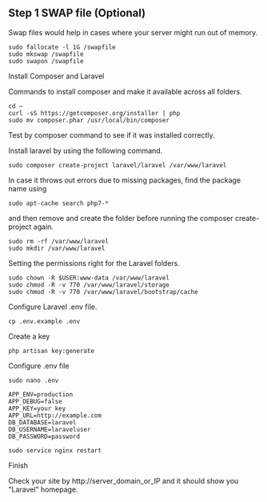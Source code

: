 ## Step 1 SWAP file (Optional)

Swap files would help in cases where your server might run out of memory.

    sudo fallocate -l 1G /swapfile
    sudo mkswap /swapfile
    sudo swapon /swapfile

Install Composer and Laravel

Commands to install composer and make it available across all folders.

    cd ~
    curl -sS https://getcomposer.org/installer | php
    sudo mv composer.phar /usr/local/bin/composer

Test by composer command to see if it was installed correctly.

Install laravel by using the following command.

    sudo composer create-project laravel/laravel /var/www/laravel

In case it throws out errors due to missing packages, find the package name using

    sudo apt-cache search php7-*

and then remove and create the folder before running the composer create-project again.

    sudo rm -rf /var/www/laravel
    sudo mkdir /var/www/laravel

Setting the permissions right for the Laravel folders.

    sudo chown -R $USER:www-data /var/www/laravel
    sudo chmod -R -v 770 /var/www/laravel/storage
    sudo chmod -R -v 770 /var/www/laravel/bootstrap/cache

Configure Laravel .env file.

    cp .env.example .env
    
 Create a key
    
    php artisan key:generate
    
Configure .env file
    
    sudo nano .env
    
    APP_ENV=production
    APP_DEBUG=false
    APP_KEY=your key
    APP_URL=http://example.com
    DB_DATABASE=laravel
    DB_USERNAME=laraveluser
    DB_PASSWORD=password
    
    sudo service nginx restart
    
Finish

Check your site by http://server_domain_or_IP and it should show you "Laravel" homepage.
